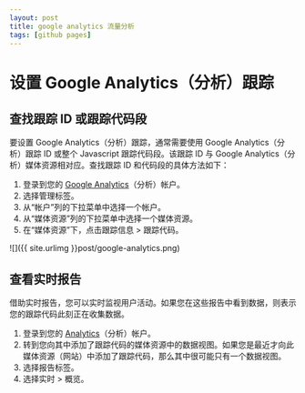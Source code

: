 ```yaml
---
layout: post
title: google analytics 流量分析
tags: [github pages]
---
```

# 设置 Google Analytics（分析）跟踪
## 查找跟踪 ID 或跟踪代码段
  要设置 Google Analytics（分析）跟踪，通常需要使用 Google Analytics（分析）跟踪 ID 或整个 Javascript 跟踪代码段。该跟踪 ID 与 Google Analytics（分析）媒体资源相对应。查找跟踪 ID 和代码段的具体方法如下：

1. 登录到您的 [Google Analytics](https://www.google.com/analytics/web/provision/?authuser=0#provision/SignUp/b)（分析）帐户。
1. 选择管理标签。
1. 从“帐户”列的下拉菜单中选择一个帐户。
1. 从“媒体资源”列的下拉菜单中选择一个媒体资源。
1. 在“媒体资源”下，点击跟踪信息 > 跟踪代码。

  ![]({{ site.urlimg }}post/google-analytics.png)

## 查看实时报告
  借助实时报告，您可以实时监视用户活动。如果您在这些报告中看到数据，则表示您的跟踪代码此刻正在收集数据。

1. 登录到您的 [Analytics](https://analytics.google.com/analytics/web/#home)（分析）帐户。
1. 转到您向其中添加了跟踪代码的媒体资源中的数据视图。如果您是最近才向此媒体资源（网站）中添加了跟踪代码，那么其中很可能只有一个数据视图。
1. 选择报告标签。
1. 选择实时 > 概览。
